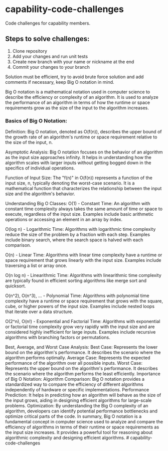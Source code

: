 # capability-code-challenges
Code challenges for capability members.

## Steps to solve challenges:

1. Clone repository
2. Add your changes and run unit tests
3. Create new branch with your name or nickname at the end
4. Commit your changes to your branch

Solution must be efficient, try to avoid brute force solution and add comments if necessary, keep Big O notation in mind.

Big O notation is a mathematical notation used in computer science to describe the efficiency or complexity of an algorithm. It is used to analyze the performance of an algorithm in terms of how the runtime or space requirements grow as the size of the input to the algorithm increases.

### Basics of Big O Notation:
Definition: Big O notation, denoted as O(f(n)), describes the upper bound of the growth rate of an algorithm's runtime or space requirement relative to the size of the input, n.

Asymptotic Analysis: Big O notation focuses on the behavior of an algorithm as the input size approaches infinity. It helps in understanding how the algorithm scales with larger inputs without getting bogged down in the specifics of individual operations.

Function of Input Size: The "f(n)" in O(f(n)) represents a function of the input size, n, typically denoting the worst-case scenario. It is a mathematical function that characterizes the relationship between the input size and the algorithm's behavior.

Understanding Big O Classes:
O(1) - Constant Time: An algorithm with constant time complexity always takes the same amount of time or space to execute, regardless of the input size. Examples include basic arithmetic operations or accessing an element in an array by index.

O(log n) - Logarithmic Time: Algorithms with logarithmic time complexity reduce the size of the problem by a fraction with each step. Examples include binary search, where the search space is halved with each comparison.

O(n) - Linear Time: Algorithms with linear time complexity have a runtime or space requirement that grows linearly with the input size. Examples include traversing a list or array once.

O(n log n) - Linearithmic Time: Algorithms with linearithmic time complexity are typically found in efficient sorting algorithms like merge sort and quicksort.

O(n^2), O(n^3), ... - Polynomial Time: Algorithms with polynomial time complexity have a runtime or space requirement that grows with the square, cube, or higher powers of the input size. Examples include nested loops that iterate over a data structure.

O(2^n), O(n!) - Exponential and Factorial Time: Algorithms with exponential or factorial time complexity grow very rapidly with the input size and are considered highly inefficient for large inputs. Examples include recursive algorithms with branching factors or permutations.

Best, Average, and Worst Case Analysis:
Best Case: Represents the lower bound on the algorithm's performance. It describes the scenario where the algorithm performs optimally.
Average Case: Represents the expected performance of the algorithm over all possible inputs.
Worst Case: Represents the upper bound on the algorithm's performance. It describes the scenario where the algorithm performs the least efficiently.
Importance of Big O Notation:
Algorithm Comparison: Big O notation provides a standardized way to compare the efficiency of different algorithms independently of hardware or specific implementations.
Performance Prediction: It helps in predicting how an algorithm will behave as the size of the input grows, aiding in designing efficient algorithms for large-scale problems.
Optimization: By understanding the Big O complexity of an algorithm, developers can identify potential performance bottlenecks and optimize critical parts of the code.
In summary, Big O notation is a fundamental concept in computer science used to analyze and compare the efficiency of algorithms in terms of their runtime or space requirements as the input size increases. It provides a powerful tool for reasoning about algorithmic complexity and designing efficient algorithms.
#   c a p a b i l i t y - c o d e - c h a l l e n g e s  
 